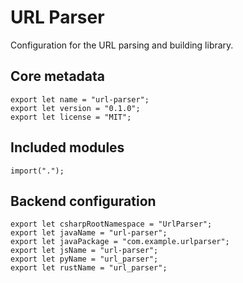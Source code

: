 # URL Parser

Configuration for the URL parsing and building library.

## Core metadata

    export let name = "url-parser";
    export let version = "0.1.0";
    export let license = "MIT";

## Included modules

    import(".");

## Backend configuration

    export let csharpRootNamespace = "UrlParser";
    export let javaName = "url-parser";
    export let javaPackage = "com.example.urlparser";
    export let jsName = "url-parser";
    export let pyName = "url_parser";
    export let rustName = "url_parser";
